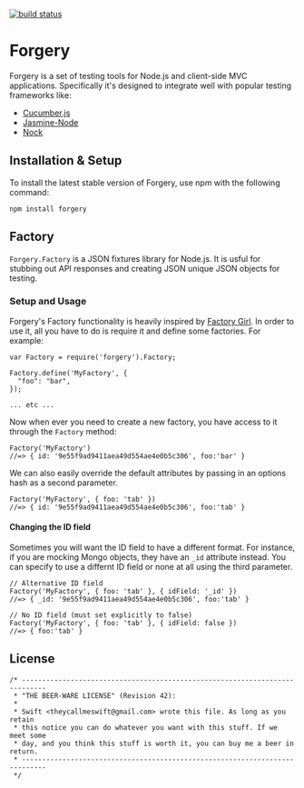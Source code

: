 [![build status](https://secure.travis-ci.org/theycallmeswift/forgery.png)](http://travis-ci.org/theycallmeswift/forgery)
# Forgery

Forgery is a set of testing tools for Node.js and client-side MVC
applications.  Specifically it's designed to integrate well with
popular testing frameworks like:

 - [Cucumber.js](https://github.com/cucumber/cucumber-js)
 - [Jasmine-Node](https://github.com/mhevery/jasmine-node)
 - [Nock](https://github.com/flatiron/nock)

## Installation & Setup

To install the latest stable version of Forgery, use npm with the following
command:

    npm install forgery

## Factory

`Forgery.Factory` is a JSON fixtures library for Node.js.  It is usful for
stubbing out API responses and creating JSON unique JSON objects for testing.

### Setup and Usage

Forgery's Factory functionality is heavily inspired by [Factory
Girl](https://github.com/thoughtbot/factory_girl).  In order to use it, all
you have to do is require it and define some factories.  For example:

    var Factory = require('forgery').Factory;

    Factory.define('MyFactory', {
      "foo": "bar",
    });

    ... etc ...

Now when ever you need to create a new factory, you have access to it through
the `Factory` method:

    Factory('MyFactory') 
    //=> { id: '9e55f9ad9411aea49d554ae4e0b5c306', foo:'bar' }

We can also easily override the default attributes by passing in an options
hash as a second parameter.

    Factory('MyFactory', { foo: 'tab' }) 
    //=> { id: '9e55f9ad9411aea49d554ae4e0b5c306', foo:'tab' }

#### Changing the ID field

Sometimes you will want the ID field to have a different format.  For instance,
if you are mocking Mongo objects, they have an `_id` attribute instead.  You
can specify to use a differnt ID field or none at all using the third parameter.

    // Alternative ID field
    Factory('MyFactory', { foo: 'tab' }, { idField: '_id' }) 
    //=> { _id: '9e55f9ad9411aea49d554ae4e0b5c306', foo:'tab' }

    // No ID field (must set explicitly to false)
    Factory('MyFactory', { foo: 'tab' }, { idField: false }) 
    //=> { foo:'tab' }

## License

```
/* ----------------------------------------------------------------------------
 * "THE BEER-WARE LICENSE" (Revision 42):
 *
 * Swift <theycallmeswift@gmail.com> wrote this file. As long as you retain
 * this notice you can do whatever you want with this stuff. If we meet some
 * day, and you think this stuff is worth it, you can buy me a beer in return.
 * ----------------------------------------------------------------------------
 */
```
